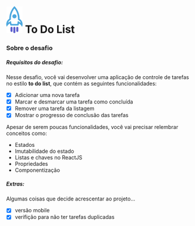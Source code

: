 # ![Logo](/src/assets/LogoRocket.svg) To Do List


### Sobre o desafio

##### **Requisitos do desafio:**
Nesse desafio, você vai desenvolver uma aplicação de controle de tarefas no estilo **to do list**, que contém as seguintes funcionalidades:

- [x] Adicionar uma nova tarefa
- [x] Marcar e desmarcar uma tarefa como concluída
- [x] Remover uma tarefa da listagem
- [x] Mostrar o progresso de conclusão das tarefas

Apesar de serem poucas funcionalidades, você vai precisar relembrar conceitos como:

- Estados
- Imutabilidade do estado
- Listas e chaves no ReactJS
- Propriedades
- Componentização


##### **Extras:**
Algumas coisas que decide acrescentar ao projeto...

- [x] versão mobile
- [x] verifição para não ter tarefas duplicadas
